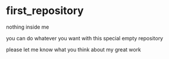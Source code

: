 # first_repository
nothing inside me

you can do whatever you want with this special empty repository 

please let me know what you think about my great work
